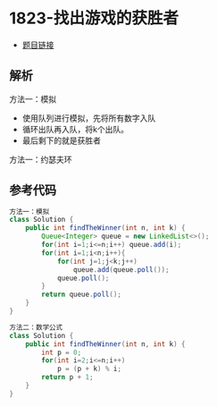 # 1823-找出游戏的获胜者

- [题目链接](https://leetcode-cn.com/problems/find-the-winner-of-the-circular-game/submissions/)

## 解析

方法一：模拟
- 使用队列进行模拟，先将所有数字入队
- 循环出队再入队，将k个出队。
- 最后剩下的就是获胜者

方法一：约瑟夫环


## 参考代码
```Java
方法一：模拟
class Solution {
    public int findTheWinner(int n, int k) {
        Queue<Integer> queue = new LinkedList<>();
        for(int i=1;i<=n;i++) queue.add(i);
        for(int i=1;i<n;i++){
            for(int j=1;j<k;j++)
                queue.add(queue.poll());
            queue.poll();
        }
        return queue.poll();
    }
}

方法二：数学公式
class Solution {
    public int findTheWinner(int n, int k) {
        int p = 0;
        for(int i=2;i<=n;i++)
            p = (p + k) % i;
        return p + 1;
    }
}
```
